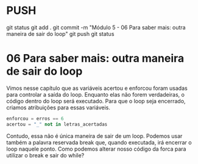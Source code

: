 
# ###################################################################################################################################################################
# ###################################################################################################################################################################
# PUSH

git status
git add .
git commit -m "Módulo 5 - 06 Para saber mais: outra maneira de sair do loop"
git push
git status


# ###################################################################################################################################################################
# ###################################################################################################################################################################
#  06 Para saber mais: outra maneira de sair do loop

Vimos nesse capítulo que as variáveis acertou e enforcou foram usadas para controlar a saída do loop. Enquanto elas não forem verdadeiras, o código dentro do loop será executado. Para que o loop seja encerrado, criamos atribuições para essas variáveis.

~~~~python
enforcou = erros == 6
acertou = "_" not in letras_acertadas
~~~~

Contudo, essa não é única maneira de sair de um loop. Podemos usar também a palavra reservada break que, quando executada, irá encerrar o loop naquele ponto. Como podemos alterar nosso código da forca para utilizar o break e sair do while?

